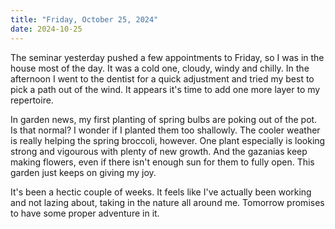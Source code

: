 ```yaml
---
title: "Friday, October 25, 2024"
date: 2024-10-25
---
```


The seminar yesterday pushed a few appointments to Friday, so I was in the house most of the day.  It was a cold one, cloudy, windy and chilly.  In the afternoon I went to the dentist for a quick adjustment and tried my best to pick a path out of the wind. It appears it's time to add one more layer to my repertoire.

In garden news, my first planting of spring bulbs are poking out of the pot.  Is that normal?  I wonder if I planted them too shallowly.  The cooler weather is really helping the spring broccoli, however.  One plant especially is looking strong and vigourous with plenty of new growth.  And the gazanias keep making flowers, even if there isn't enough sun for them to fully open.  This garden just keeps on giving my joy. 

It's been a hectic couple of weeks.  It feels like I've actually been working and not lazing about, taking in the nature all around me.  Tomorrow promises to have some proper adventure in it.